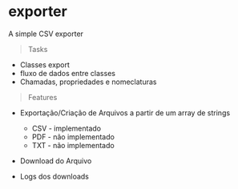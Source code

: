 # exporter
A simple CSV exporter

> Tasks

- Classes export
- fluxo de dados entre classes
- Chamadas, propriedades e nomeclaturas

> Features

- Exportação/Criação de Arquivos a partir de um array de strings
  - CSV - implementado
  - PDF - não implementado
  - TXT - não implementado
  
- Download do Arquivo
- Logs dos downloads

